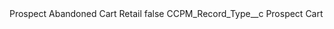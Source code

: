 <?xml version="1.0" encoding="UTF-8"?>
<CustomMetadata xmlns="http://soap.sforce.com/2006/04/metadata" xmlns:xsi="http://www.w3.org/2001/XMLSchema-instance" xmlns:xsd="http://www.w3.org/2001/XMLSchema">
    <label>Prospect Abandoned Cart Retail</label>
    <protected>false</protected>
    <values>
        <field>CCPM_Record_Type__c</field>
        <value xsi:type="xsd:string">Prospect Cart</value>
    </values>
</CustomMetadata>
